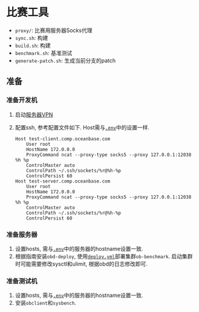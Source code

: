 # 比赛工具

* `proxy/`: 比赛用服务器Socks代理
* `sync.sh`: 构建
* `build.sh`: 构建
* `benchmark.sh`: 基准测试
* `generate-patch.sh`: 生成当前分支的patch

## 准备

### 准备开发机

1. 启动[服务器VPN](./proxy/README.md)
1. 配置ssh, 参考配置文件如下. Host需与[`.env`](.env)中的设置一样.

   ``` sshconfig
   Host test-client.comp.oceanbase.com
       User root
       HostName 172.0.0.0
       ProxyCommand ncat --proxy-type socks5 --proxy 127.0.0.1:12038 %h %p
       ControlMaster auto
       ControlPath ~/.ssh/sockets/%r@%h-%p
       ControlPersist 60
   Host test-server.comp.oceanbase.com
       User root
       HostName 172.0.0.0
       ProxyCommand ncat --proxy-type socks5 --proxy 127.0.0.1:12038 %h %p
       ControlMaster auto
       ControlPath ~/.ssh/sockets/%r@%h-%p
       ControlPersist 60
   ```

### 准备服务器

1. 设置hosts, 需与[`.env`](.env)中的服务器的hostname设置一致.
1. 根据指南安装`obd-deploy`, 使用[`deploy.yml`](deploy.yaml)部署集群`ob-benchmark`.
   启动集群时可能需要修改sysctl和ulimit, 根据obd的日志修改即可.

### 准备测试机

1. 设置hosts, 需与[`.env`](.env)中的服务器的hostname设置一致.
1. 安装`obclient`和`sysbench`.